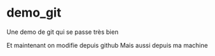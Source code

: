 # demo_git
Une demo de git qui se passe très bien

Et maintenant on modifie depuis github
Mais aussi depuis ma machine 
